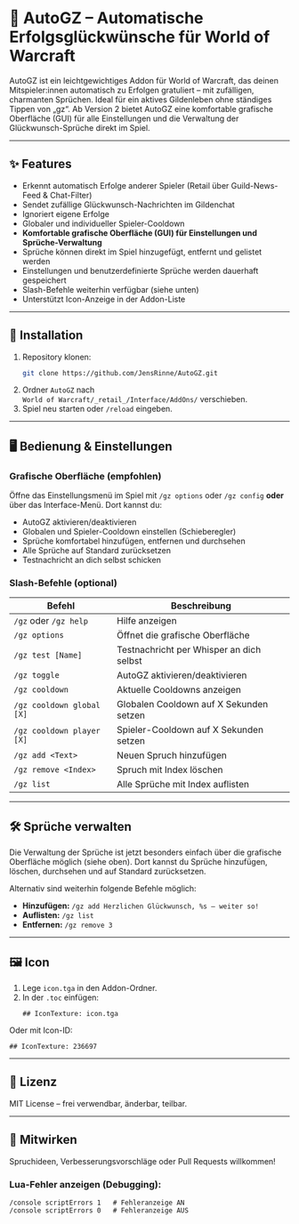 
# 🎉 AutoGZ – Automatische Erfolgsglückwünsche für World of Warcraft

AutoGZ ist ein leichtgewichtiges Addon für World of Warcraft, das deinen Mitspieler:innen automatisch zu Erfolgen gratuliert – mit zufälligen, charmanten Sprüchen. Ideal für ein aktives Gildenleben ohne ständiges Tippen von „gz“.
Ab Version 2 bietet AutoGZ eine komfortable grafische Oberfläche (GUI) für alle Einstellungen und die Verwaltung der Glückwunsch-Sprüche direkt im Spiel.

---


## ✨ Features

- Erkennt automatisch Erfolge anderer Spieler (Retail über Guild-News-Feed & Chat-Filter)
- Sendet zufällige Glückwunsch-Nachrichten im Gildenchat
- Ignoriert eigene Erfolge
- Globaler und individueller Spieler-Cooldown
- **Komfortable grafische Oberfläche (GUI) für Einstellungen und Sprüche-Verwaltung**
- Sprüche können direkt im Spiel hinzugefügt, entfernt und gelistet werden
- Einstellungen und benutzerdefinierte Sprüche werden dauerhaft gespeichert
- Slash-Befehle weiterhin verfügbar (siehe unten)
- Unterstützt Icon-Anzeige in der Addon-Liste

---

## 🧩 Installation

1. Repository klonen:  
   ```bash
   git clone https://github.com/JensRinne/AutoGZ.git
   ```
2. Ordner `AutoGZ` nach  
   `World of Warcraft/_retail_/Interface/AddOns/` verschieben.  
3. Spiel neu starten oder `/reload` eingeben.  

---


## 🖥️ Bedienung & Einstellungen

### Grafische Oberfläche (empfohlen)

Öffne das Einstellungsmenü im Spiel mit `/gz options` oder `/gz config` **oder** über das Interface-Menü. Dort kannst du:

- AutoGZ aktivieren/deaktivieren
- Globalen und Spieler-Cooldown einstellen (Schieberegler)
- Sprüche komfortabel hinzufügen, entfernen und durchsehen
- Alle Sprüche auf Standard zurücksetzen
- Testnachricht an dich selbst schicken

### Slash-Befehle (optional)

| Befehl                      | Beschreibung                                                        |
|-----------------------------|---------------------------------------------------------------------|
| `/gz` oder `/gz help`       | Hilfe anzeigen                                                      |
| `/gz options`               | Öffnet die grafische Oberfläche                                     |
| `/gz test [Name]`           | Testnachricht per Whisper an dich selbst                            |
| `/gz toggle`                | AutoGZ aktivieren/deaktivieren                                      |
| `/gz cooldown`              | Aktuelle Cooldowns anzeigen                                         |
| `/gz cooldown global [X]`   | Globalen Cooldown auf X Sekunden setzen                             |
| `/gz cooldown player [X]`   | Spieler-Cooldown auf X Sekunden setzen                              |
| `/gz add <Text>`            | Neuen Spruch hinzufügen                                             |
| `/gz remove <Index>`        | Spruch mit Index löschen                                            |
| `/gz list`                  | Alle Sprüche mit Index auflisten                                    |

---


## 🛠️ Sprüche verwalten

Die Verwaltung der Sprüche ist jetzt besonders einfach über die grafische Oberfläche möglich (siehe oben). Dort kannst du Sprüche hinzufügen, löschen, durchsehen und auf Standard zurücksetzen.

Alternativ sind weiterhin folgende Befehle möglich:

- **Hinzufügen:** `/gz add Herzlichen Glückwunsch, %s – weiter so!`
- **Auflisten:** `/gz list`
- **Entfernen:** `/gz remove 3`

---

## 🖼️ Icon

1. Lege `icon.tga` in den Addon-Ordner.  
2. In der `.toc` einfügen:  
   ```
   ## IconTexture: icon.tga
   ```  
Oder mit Icon-ID:
```
## IconTexture: 236697
```

---

## 📜 Lizenz

MIT License – frei verwendbar, änderbar, teilbar.

---

## 🙌 Mitwirken

Spruchideen, Verbesserungsvorschläge oder Pull Requests willkommen!


### Lua-Fehler anzeigen (Debugging):
```
/console scriptErrors 1   # Fehleranzeige AN
/console scriptErrors 0   # Fehleranzeige AUS
```